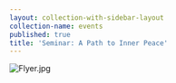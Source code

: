 ```yaml
---
layout: collection-with-sidebar-layout
collection-name: events
published: true
title: 'Seminar: A Path to Inner Peace'
---
```

![Flyer.jpg]({{site.baseurl}}/media/Flyer.jpg)
